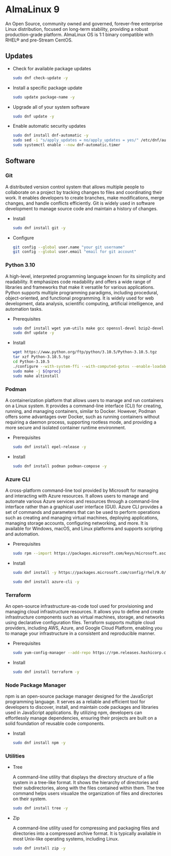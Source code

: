 # AlmaLinux 9

An Open Source, community owned and governed, forever-free enterprise Linux distribution, focused on long-term stability, providing a robust production-grade platform. AlmaLinux OS is 1:1 binary compatible with RHEL® and pre-Stream CentOS.

## Updates

- Check for available package updates

    ```bash
    sudo dnf check-update -y
    ```

- Install a specific package update

    ```bash
    sudo update package-name -y
    ```

- Upgrade all of your system software

    ```bash
    sudo dnf update -y
    ```

- Enable automatic security updates

    ```bash
    sudo dnf install dnf-automatic -y
    sudo sed -i "s/apply_updates = no/apply_updates = yes/" /etc/dnf/automatic.conf
    sudo systemctl enable --now dnf-automatic.timer
    ```

## Software

### Git

A distributed version control system that allows multiple people to collaborate on a project by tracking changes to files and coordinating their work. It enables developers to create branches, make modifications, merge changes, and handle conflicts efficiently. Git is widely used in software development to manage source code and maintain a history of changes.

- Install

    ```bash
    sudo dnf install git -y
    ```

- Configure

    ```bash
    git config --global user.name "your git username"
    git config --global user.email "email for git account"
    ```

### Python 3.10

A high-level, interpreted programming language known for its simplicity and readability. It emphasizes code readability and offers a wide range of libraries and frameworks that make it versatile for various applications. Python supports multiple programming paradigms, including procedural, object-oriented, and functional programming. It is widely used for web development, data analysis, scientific computing, artificial intelligence, and automation tasks.

- Prerequisites

    ```bash
    sudo dnf install wget yum-utils make gcc openssl-devel bzip2-devel libffi-devel zlib-devel -y
    sudo dnf update -y
    ```

- Install

    ```bash
    wget https://www.python.org/ftp/python/3.10.5/Python-3.10.5.tgz
    tar xzf Python-3.10.5.tgz
    cd Python-3.10.5
    ./configure --with-system-ffi --with-computed-gotos --enable-loadable-sqlite-extensions
    sudo make -j ${nproc}
    sudo make altinstall
    ```

### Podman

A containerization platform that allows users to manage and run containers on a Linux system. It provides a command-line interface (CLI) for creating, running, and managing containers, similar to Docker. However, Podman offers some advantages over Docker, such as running containers without requiring a daemon process, supporting rootless mode, and providing a more secure and isolated container runtime environment.

- Prerequisites

    ```bash
    sudo dnf install epel-release -y
    ```

- Install

    ```bash
    sudo dnf install podman podman-compose -y
    ```

### Azure CLI

A cross-platform command-line tool provided by Microsoft for managing and interacting with Azure resources. It allows users to manage and automate various Azure services and resources through a command-line interface rather than a graphical user interface (GUI). Azure CLI provides a set of commands and parameters that can be used to perform operations such as creating and managing virtual machines, deploying applications, managing storage accounts, configuring networking, and more. It is available for Windows, macOS, and Linux platforms and supports scripting and automation.

- Prerequisites

    ```bash
    sudo rpm --import https://packages.microsoft.com/keys/microsoft.asc
    ```

- Install

    ```bash
    sudo dnf install -y https://packages.microsoft.com/config/rhel/9.0/packages-microsoft-prod.rpm -y
    
    sudo dnf install azure-cli -y
    ```

### Terraform

An open-source infrastructure-as-code tool used for provisioning and managing cloud infrastructure resources. It allows you to define and create infrastructure components such as virtual machines, storage, and networks using declarative configuration files. Terraform supports multiple cloud providers, including AWS, Azure, and Google Cloud Platform, enabling you to manage your infrastructure in a consistent and reproducible manner.

- Prerequisites

    ```bash
    sudo yum-config-manager --add-repo https://rpm.releases.hashicorp.com/RHEL/hashicorp.repo -y
    ```

- Install

    ```bash
    sudo dnf install terraform -y
    ```

### Node Package Manager

npm is an open-source package manager designed for the JavaScript programming language. It serves as a reliable and efficient tool for developers to discover, install, and maintain code packages and libraries used in JavaScript applications. By utilizing npm, developers can effortlessly manage dependencies, ensuring their projects are built on a solid foundation of reusable code components.

- Install

    ```bash
    sudo dnf install npm -y
    ```

### Utilities

- Tree

    A command-line utility that displays the directory structure of a file system in a tree-like format. It shows the hierarchy of directories and their subdirectories, along with the files contained within them. The tree command helps users visualize the organization of files and directories on their system.
    
    ```bash
    sudo dnf install tree -y
    ```

- Zip

    A command-line utility used for compressing and packaging files and directories into a compressed archive format. It is typically available in most Unix-like operating systems, including Linux.
    
    ```bash
    sudo dnf install zip -y
    ```
